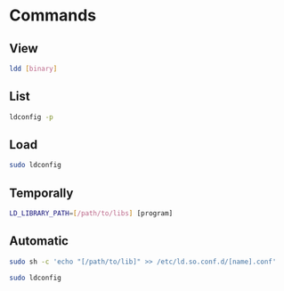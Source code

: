 # Commands

## View

```sh
ldd [binary]
```

## List

```sh
ldconfig -p
```

## Load

```sh
sudo ldconfig
```

## Temporally

```sh
LD_LIBRARY_PATH=[/path/to/libs] [program]
```

## Automatic

```sh
sudo sh -c 'echo "[/path/to/lib]" >> /etc/ld.so.conf.d/[name].conf'
```

```sh
sudo ldconfig
```
